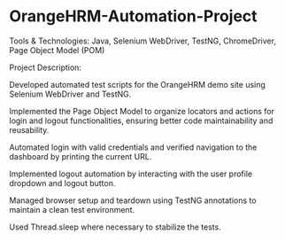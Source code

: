 # OrangeHRM-Automation-Project

Tools & Technologies:
Java, Selenium WebDriver, TestNG, ChromeDriver, Page Object Model (POM)

Project Description:

Developed automated test scripts for the OrangeHRM demo site using Selenium WebDriver and TestNG.

Implemented the Page Object Model to organize locators and actions for login and logout functionalities, ensuring better code maintainability and reusability.

Automated login with valid credentials and verified navigation to the dashboard by printing the current URL.

Implemented logout automation by interacting with the user profile dropdown and logout button.

Managed browser setup and teardown using TestNG annotations to maintain a clean test environment.

Used  Thread.sleep where necessary to stabilize the tests.
